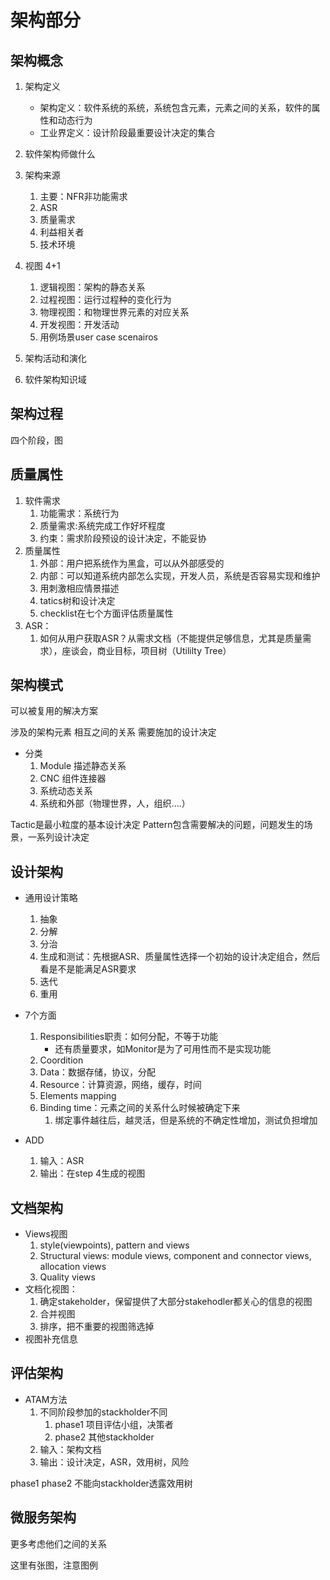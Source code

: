 
# 架构部分


## 架构概念

1. 架构定义
	- 架构定义：软件系统的系统，系统包含元素，元素之间的关系，软件的属性和动态行为
	- 工业界定义：设计阶段最重要设计决定的集合

1. 软件架构师做什么
2. 架构来源
	1. 主要：NFR非功能需求
	2. ASR
	3. 质量需求
	4. 利益相关者
	5. 技术环境
3. 视图 4+1
	1. 逻辑视图：架构的静态关系
	2. 过程视图：运行过程种的变化行为
	3. 物理视图：和物理世界元素的对应关系
	4. 开发视图：开发活动
	5. 用例场景user case scenairos
4. 架构活动和演化
5. 软件架构知识域


## 架构过程

四个阶段，图

## 质量属性

1. 软件需求
	1. 功能需求：系统行为
	2. 质量需求:系统完成工作好坏程度
	3. 约束：需求阶段预设的设计决定，不能妥协
2. 质量属性
	1. 外部：用户把系统作为黑盒，可以从外部感受的
	2. 内部：可以知道系统内部怎么实现，开发人员，系统是否容易实现和维护
	3. 用刺激相应情景描述
	4. tatics树和设计决定
	5. checklist在七个方面评估质量属性
3. ASR：
	1. 如何从用户获取ASR？从需求文档（不能提供足够信息，尤其是质量需求），座谈会，商业目标，项目树（Utililty Tree）


## 架构模式


可以被复用的解决方案

涉及的架构元素
相互之间的关系
需要施加的设计决定


- 分类
	1. Module 描述静态关系
	2. CNC 组件连接器
	3.  系统动态关系
	4. 系统和外部（物理世界，人，组织....）


Tactic是最小粒度的基本设计决定
Pattern包含需要解决的问题，问题发生的场景，一系列设计决定


## 设计架构


- 通用设计策略
	1. 抽象
	2. 分解
	3. 分治
	4. 生成和测试：先根据ASR、质量属性选择一个初始的设计决定组合，然后看是不是能满足ASR要求
	5. 迭代
	6. 重用
- 7个方面
	1. Responsibilities职责：如何分配，不等于功能
		- 还有质量要求，如Monitor是为了可用性而不是实现功能
	2. Coordition
	3. Data：数据存储，协议，分配
	4. Resource：计算资源，网络，缓存，时间
	5. Elements mapping
	6. Binding time：元素之间的关系什么时候被确定下来
		1. 绑定事件越往后，越灵活，但是系统的不确定性增加，测试负担增加


- ADD
	1. 输入：ASR
	2. 输出：在step 4生成的视图

## 文档架构


- Views视图
	1. style(viewpoints), pattern and views
	2. Structural views: module views, component and connector views, allocation views
	3. Quality views
- 文档化视图：
	1. 确定stakeholder，保留提供了大部分stakehodler都关心的信息的视图
	2. 合并视图
	3. 排序，把不重要的视图筛选掉
- 视图补充信息


## 评估架构

- ATAM方法
	1. 不同阶段参加的stackholder不同
		1. phase1 项目评估小组，决策者
		2. phase2 其他stackholder
	2. 输入：架构文档
	3. 输出：设计决定，ASR，效用树，风险

phase1 
phase2 不能向stackholder透露效用树


## 微服务架构

更多考虑他们之间的关系

这里有张图，注意图例
